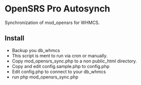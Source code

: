 OpenSRS Pro Autosynch
=====================

Synchronization of mod_opensrs for WHMCS.

Install
-------

* Backup you db_whmcs
* This script is ment to run via cron or manually.
* Copy mod_opensrs_sync.php to a non public_html directory.
* Copy and edit config.sample.php to config.php
* Edit config.php to connect to your db_whmcs
* run php mod_opensrs_sync.php